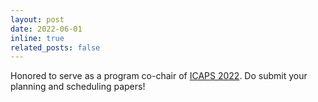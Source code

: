 ```yaml
---
layout: post
date: 2022-06-01
inline: true
related_posts: false
---
```


Honored to serve as a program co-chair of [ICAPS 2022](http://icaps22.icaps-conference.org/). Do submit your planning and scheduling papers!